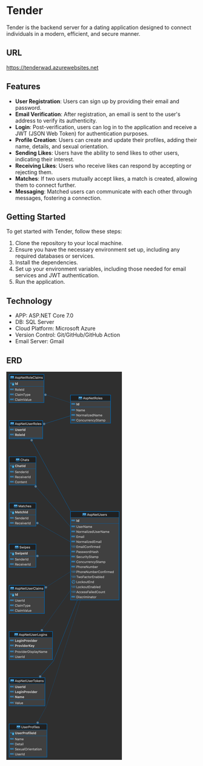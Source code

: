 # Tender

Tender is the backend server for a dating application designed to connect individuals in a modern, efficient, and secure manner.

## URL

https://tenderwad.azurewebsites.net

## Features

- **User Registration**: Users can sign up by providing their email and password.
- **Email Verification**: After registration, an email is sent to the user's address to verify its authenticity.
- **Login**: Post-verification, users can log in to the application and receive a JWT (JSON Web Token) for authentication purposes.
- **Profile Creation**: Users can create and update their profiles, adding their name, details, and sexual orientation.
- **Sending Likes**: Users have the ability to send likes to other users, indicating their interest.
- **Receiving Likes**: Users who receive likes can respond by accepting or rejecting them.
- **Matches**: If two users mutually accept likes, a match is created, allowing them to connect further.
- **Messaging**: Matched users can communicate with each other through messages, fostering a connection.

## Getting Started

To get started with Tender, follow these steps:

1. Clone the repository to your local machine.
2. Ensure you have the necessary environment set up, including any required databases or services.
3. Install the dependencies.
4. Set up your environment variables, including those needed for email services and JWT authentication.
5. Run the application.

## Technology

- APP: ASP.NET Core 7.0
- DB: SQL Server
- Cloud Platform: Microsoft Azure
- Version Control: Git/GitHub/GitHub Action
- Email Server: Gmail

## ERD

![ERD](./Tender.png)
